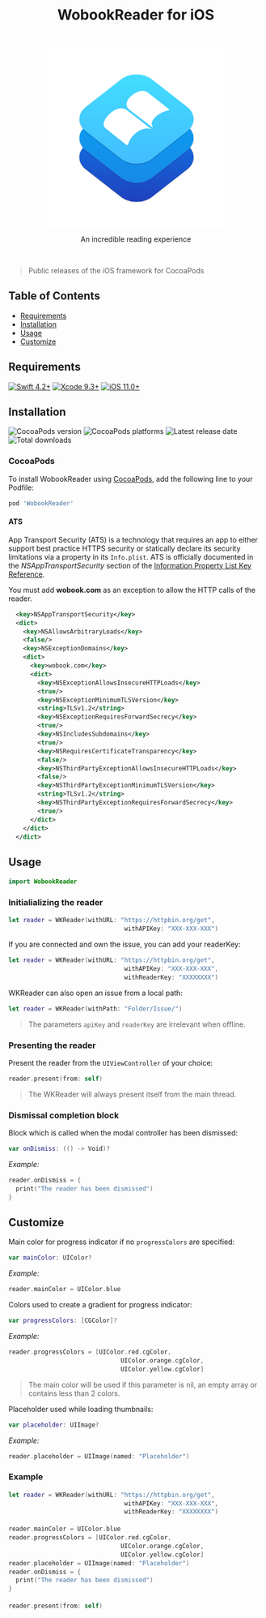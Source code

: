 <h1 align="center"> WobookReader for iOS </h1> <br>
<p align="center">
    <img alt="WobookReader for iOS" title="WobookReader for iOS" src="/assets/logo.png" height="350">
</p>

<p align="center">
    An incredible reading experience
</p> <br/>

  > Public releases of the iOS framework for CocoaPods

## Table of Contents

- [Requirements](#requirements)
- [Installation](#installation)
- [Usage](#usage)
- [Customize](#customize)

## Requirements

[![Swift 4.2+](https://img.shields.io/badge/Swift-4.2%2B-orange.svg?style=for-the-badge&logo=swift&color=fa7343&logoColor=fa7343)](https://swift.org)
[![Xcode 9.3+](https://img.shields.io/badge/Xcode-9.3%2B-blue.svg?style=for-the-badge&logo=xcode&color=1472e1&logoColor=ffffff)](https://developer.apple.com/xcode/)
[![iOS 11.0+](https://img.shields.io/badge/iOS-11.0%2B-blue.svg?style=for-the-badge&logo=apple&color=178ae7&logoColor=ffffff)](https://developer.apple.com/ios/)

## Installation

![CocoaPods version](https://img.shields.io/cocoapods/v/WobookReader.svg?style=for-the-badge&logo=xcode&color=1472e1&logoColor=ffffff)
![CocoaPods platforms](https://img.shields.io/cocoapods/p/WobookReader.svg?style=for-the-badge&logo=apple&logoColor=ffffff)
![Latest release date](https://img.shields.io/github/release-date/Wobook/wobook-reader-ios.svg?style=for-the-badge)
![Total downloads](https://img.shields.io/github/downloads/Wobook/wobook-reader-ios/total.svg?style=for-the-badge&logo=google-analytics&logoColor=ffffff)

### CocoaPods

To install WobookReader using [CocoaPods](http://cocoapods.org), add the following line to your Podfile:

```ruby
pod 'WobookReader'
```

#### ATS

App Transport Security (ATS) is a technology that requires an app to either support best practice HTTPS security or statically declare its security limitations via a property in its `Info.plist`. ATS is officially documented in the *NSAppTransportSecurity* section of the [Information Property List Key Reference](https://developer.apple.com/library/content/documentation/General/Reference/InfoPlistKeyReference/Articles/CocoaKeys.html#//apple_ref/doc/uid/TP40009251-SW33).

You must add **wobook.com** as an exception to allow the HTTP calls of the reader.

```xml
  <key>NSAppTransportSecurity</key>
  <dict>
    <key>NSAllowsArbitraryLoads</key>
    <false/>
    <key>NSExceptionDomains</key>
    <dict>
      <key>wobook.com</key>
      <dict>
        <key>NSExceptionAllowsInsecureHTTPLoads</key>
        <true/>
        <key>NSExceptionMinimumTLSVersion</key>
        <string>TLSv1.2</string>
        <key>NSExceptionRequiresForwardSecrecy</key>
        <true/>
        <key>NSIncludesSubdomains</key>
        <true/>
        <key>NSRequiresCertificateTransparency</key>
        <false/>
        <key>NSThirdPartyExceptionAllowsInsecureHTTPLoads</key>
        <false/>
        <key>NSThirdPartyExceptionMinimumTLSVersion</key>
        <string>TLSv1.2</string>
        <key>NSThirdPartyExceptionRequiresForwardSecrecy</key>
        <true/>
      </dict>
    </dict>
  </dict>
```

## Usage

```swift
import WobookReader
```

### Initialializing the reader

```swift
let reader = WKReader(withURL: "https://httpbin.org/get",
                                withAPIKey: "XXX-XXX-XXX")
```

If you are connected and own the issue, you can add your readerKey:

```swift
let reader = WKReader(withURL: "https://httpbin.org/get",
                                withAPIKey: "XXX-XXX-XXX",
                                withReaderKey: "XXXXXXXX")
```

WKReader can also open an issue from a local path:

```swift
let reader = WKReader(withPath: "Folder/Issue/")
```

  > The parameters `apiKey` and `readerKey` are irrelevant when offline.

### Presenting the reader

Present the reader from the `UIViewController` of your choice:

```swift
reader.present(from: self)
```

  > The WKReader will always present itself from the main thread.

### Dismissal completion block

Block which is called when the modal controller has been dismissed:

```swift
var onDismiss: (() -> Void)?
```

*Example:*
```swift
reader.onDismiss = {
  print("The reader has been dismissed")
}
```

## Customize

Main color for progress indicator if no `progressColors` are specified:

```swift
var mainColor: UIColor?
```

*Example:*
```swift
reader.mainColor = UIColor.blue
```

Colors used to create a gradient for progress indicator:

```swift
var progressColors: [CGColor]?
```

*Example:*
```swift
reader.progressColors = [UIColor.red.cgColor,
                               UIColor.orange.cgColor,
                               UIColor.yellow.cgColor]
```

  > The main color will be used if this parameter is nil, an empty array or contains less than 2 colors.


Placeholder used while loading thumbnails:

```swift
var placeholder: UIImage?
```

*Example:*
```swift
reader.placeholder = UIImage(named: "Placeholder")
```

### Example

```swift
let reader = WKReader(withURL: "https://httpbin.org/get",
                                withAPIKey: "XXX-XXX-XXX",
                                withReaderKey: "XXXXXXXX")

reader.mainColor = UIColor.blue
reader.progressColors = [UIColor.red.cgColor,
                               UIColor.orange.cgColor,
                               UIColor.yellow.cgColor]
reader.placeholder = UIImage(named: "Placeholder")
reader.onDismiss = {
  print("The reader has been dismissed")
}

reader.present(from: self)
```
